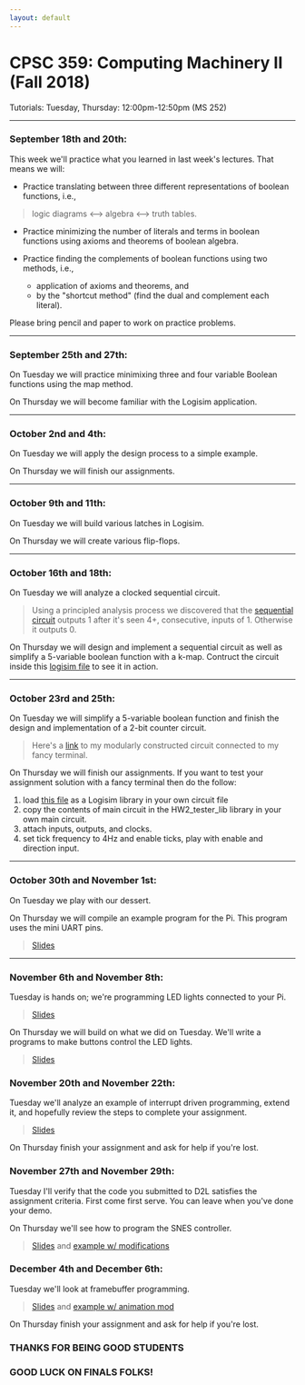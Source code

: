 ```yaml
---
layout: default
---
```


# CPSC 359: Computing Machinery II (Fall 2018)

Tutorials: Tuesday, Thursday: 12:00pm-12:50pm (MS 252)

----

### September 18th and 20th:
This week we'll practice what you learned in last week's lectures. That means we will:

- Practice translating between three different representations of boolean functions, i.e.,
 > logic diagrams <--> algebra <--> truth tables.

- Practice minimizing the number of literals and terms in boolean functions using axioms and theorems of boolean algebra.

- Practice finding the complements of boolean functions using two methods, i.e.,
  * application of axioms and theorems, and
  * by the "shortcut method" (find the dual and complement each literal).

Please bring pencil and paper to work on practice problems.

----

### September 25th and 27th:
On Tuesday we will practice minimixing three and four variable Boolean functions using the map method.

On Thursday we will become familiar with the Logisim application.

----
### October 2nd and 4th:
On Tuesday we will apply the design process to a simple example.

On Thursday we will finish our assignments.

----

### October 9th and 11th:
On Tuesday we will build various latches in Logisim.

On Thursday we will create various flip-flops.

----

### October 16th and 18th:
On Tuesday we will analyze a clocked sequential circuit.

> Using a principled analysis process we discovered that the [sequential circuit](https://raw.githubusercontent.com/philstutorials/philstutorials.github.io/master/_data/analyze_this.circ "Logisim file. Save this to your computer.") outputs 1 after it's seen 4+, consecutive, inputs of 1. Otherwise it outputs 0.

On Thursday we will design and implement a sequential circuit as well as simplify a 5-variable boolean function with a k-map. Contruct the circuit inside this [logisim file](https://raw.githubusercontent.com/philstutorials/philstutorials.github.io/master/_data/build_counter.circ "Logisim file. Save this to your computer.") to see it in action.

----

### October 23rd and 25th:
On Tuesday we will simplify a 5-variable boolean function and finish the design and implementation of a 2-bit counter circuit.

> Here's a [link](https://raw.githubusercontent.com/philstutorials/philstutorials.github.io/master/_data/simple_counter_split.circ "Logisim file. Save this to your computer.") to my modularly constructed circuit connected to my fancy terminal.

On Thursday we will finish our assignments.
If you want to test your assignment solution with a fancy terminal then do the follow:
1. load [this file](https://raw.githubusercontent.com/philstutorials/philstutorials.github.io/master/_data/HW2_tester_lib.circ "Logisim file. Save this to your computer.") as a Logisim library in your own circuit file
2. copy the contents of main circuit in the HW2_tester_lib library in your own main circuit.
3. attach inputs, outputs, and clocks.
4. set tick frequency to 4Hz and enable ticks, play with enable and direction input.

----

### October 30th and November 1st:
On Tuesday we play with our dessert.

On Thursday we will compile an example program for the Pi. This program uses the mini UART pins.

> [Slides](https://slides.com/pathomas/cross-compilation#/)

----

### November 6th and November 8th:
Tuesday is hands on; we're programming LED lights connected to your Pi.
> [Slides](https://slides.com/pathomas/gpio-programming#/)

On Thursday we will build on what we did on Tuesday. We'll write a programs to make buttons control the LED lights.
> [Slides](https://slides.com/pathomas/gpio-programming-button)

### November 20th and November 22th:
Tuesday we'll analyze an example of interrupt driven programming, extend it, and hopefully review the steps
to complete your assignment.
> [Slides](https://slides.com/pathomas/gpio-programming-interrupts#/)

On Thursday finish your assignment and ask for help if you're lost.

### November 27th and November 29th:
Tuesday I'll verify that the code you submitted to D2L satisfies the assignment criteria. First come first serve. You can leave when you've done your demo.

On Thursday we'll see how to program the SNES controller.
> [Slides](https://slides.com/pathomas/gpio-programming-snes#/) and [example w/ modifications](https://github.com/philstutorials/philstutorials.github.io/raw/master/_data/07_SNESController_Ext.zip)

### December 4th and December 6th:
Tuesday we'll look at framebuffer programming.
> [Slides](https://slides.com/pathomas/frame-buffers#/) and [example w/ animation mod](https://github.com/philstutorials/philstutorials.github.io/raw/master/_data/09_FrameBuffer_Animation.zip)

On Thursday finish your assignment and ask for help if you're lost.

### THANKS FOR BEING GOOD STUDENTS
### GOOD LUCK ON FINALS FOLKS!
